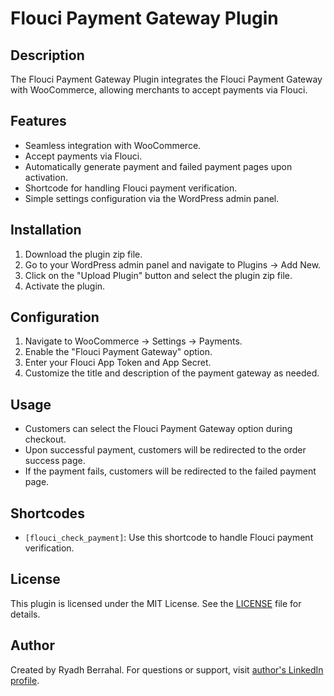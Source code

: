 # Flouci Payment Gateway Plugin

## Description
The Flouci Payment Gateway Plugin integrates the Flouci Payment Gateway with WooCommerce, allowing merchants to accept payments via Flouci.

## Features
- Seamless integration with WooCommerce.
- Accept payments via Flouci.
- Automatically generate payment and failed payment pages upon activation.
- Shortcode for handling Flouci payment verification.
- Simple settings configuration via the WordPress admin panel.

## Installation
1. Download the plugin zip file.
2. Go to your WordPress admin panel and navigate to Plugins -> Add New.
3. Click on the "Upload Plugin" button and select the plugin zip file.
4. Activate the plugin.

## Configuration
1. Navigate to WooCommerce -> Settings -> Payments.
2. Enable the "Flouci Payment Gateway" option.
3. Enter your Flouci App Token and App Secret.
4. Customize the title and description of the payment gateway as needed.

## Usage
- Customers can select the Flouci Payment Gateway option during checkout.
- Upon successful payment, customers will be redirected to the order success page.
- If the payment fails, customers will be redirected to the failed payment page.

## Shortcodes
- `[flouci_check_payment]`: Use this shortcode to handle Flouci payment verification.

## License
This plugin is licensed under the MIT License. See the [LICENSE](LICENSE) file for details.

## Author
Created by Ryadh Berrahal. For questions or support, visit [author's LinkedIn profile](https://www.linkedin.com/in/berrahalryadh/).

